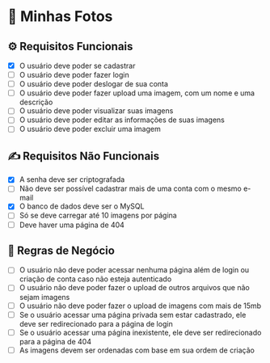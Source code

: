 # 📸 Minhas Fotos

## ⚙️ Requisitos Funcionais

- [x] O usuário deve poder se cadastrar
- [ ] O usuário deve poder fazer login
- [ ] O usuário deve poder deslogar de sua conta
- [ ] O usuário deve poder fazer upload uma imagem, com um nome e uma descrição
- [ ] O usuário deve poder visualizar suas imagens
- [ ] O usuário deve poder editar as informações de suas imagens
- [ ] O usuário deve poder excluir uma imagem

## ✍️ Requisitos Não Funcionais

- [x] A senha deve ser criptografada
- [ ] Não deve ser possível cadastrar mais de uma conta com o mesmo e-mail
- [x] O banco de dados deve ser o MySQL
- [ ] Só se deve carregar até 10 imagens por página
- [ ] Deve haver uma página de 404

## 💼 Regras de Negócio

- [ ] O usuário não deve poder acessar nenhuma página além de login ou criação de conta caso não esteja autenticado
- [ ] O usuário não deve poder fazer o upload de outros arquivos que não sejam imagens
- [ ] O usuário não deve poder fazer o upload de imagens com mais de 15mb
- [ ] Se o usuário acessar uma página privada sem estar cadastrado, ele deve ser redirecionado para a página de login
- [ ] Se o usuário acessar uma página inexistente, ele deve ser redirecionado para a página de 404
- [ ] As imagens devem ser ordenadas com base em sua ordem de criação
